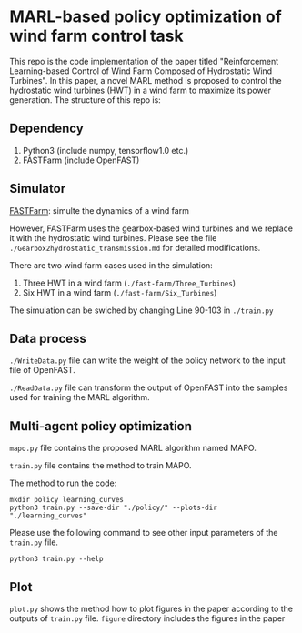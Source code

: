 # MARL-based policy optimization of wind farm control task

This repo is the code implementation of the paper titled "Reinforcement Learning-based Control of Wind Farm Composed of Hydrostatic Wind Turbines". In this paper, a novel MARL method is proposed to control the hydrostatic wind turbines (HWT) in a wind farm to maximize its power generation. The structure of this repo is:

## Dependency

1. Python3  (include numpy, tensorflow1.0 etc.)
2. FASTFarm (include OpenFAST)

## Simulator

[FASTFarm](https://github.com/OpenFAST/openfast): simulte the dynamics of a wind farm

However, FASTFarm uses the gearbox-based wind turbines and we replace it with the hydrostatic wind turbines. Please see the file `./Gearbox2hydrostatic_transmission.md` for detailed modifications.

There are two wind farm cases used in the simulation:
1. Three HWT in a wind farm (`./fast-farm/Three_Turbines`)
2. Six HWT in a wind farm (`./fast-farm/Six_Turbines`)

The simulation can be swiched by changing Line 90-103 in `./train.py`

## Data process

`./WriteData.py` file can write the weight of the policy network to the input file of OpenFAST.

`./ReadData.py` file can transform the output of OpenFAST into the samples used for training the MARL algorithm.

## Multi-agent policy optimization

`mapo.py` file contains the proposed MARL algorithm named MAPO.

`train.py` file contains the method to train MAPO.

The method to run the code:

```
mkdir policy learning_curves
python3 train.py --save-dir "./policy/" --plots-dir "./learning_curves"
```

Please use the following command to see other input parameters of the `train.py` file.

```
python3 train.py --help
```

## Plot

`plot.py` shows the method how to plot figures in the paper according to the outputs of `train.py` file.
`figure` directory includes the figures in the paper

